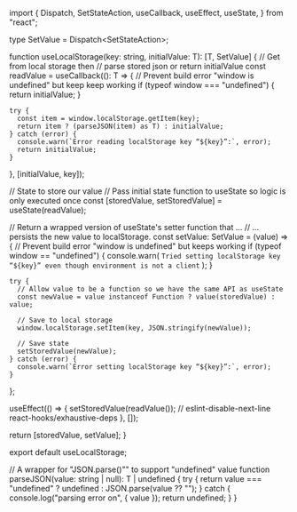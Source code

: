 import {
Dispatch,
SetStateAction,
useCallback,
useEffect,
useState,
} from "react";

type SetValue<T> = Dispatch<SetStateAction<T>>;

function useLocalStorage<T>(key: string, initialValue: T): [T, SetValue<T>] {
// Get from local storage then
// parse stored json or return initialValue
const readValue = useCallback((): T => {
// Prevent build error "window is undefined" but keep keep working
if (typeof window === "undefined") {
return initialValue;
}

    try {
      const item = window.localStorage.getItem(key);
      return item ? (parseJSON(item) as T) : initialValue;
    } catch (error) {
      console.warn(`Error reading localStorage key “${key}”:`, error);
      return initialValue;
    }

}, [initialValue, key]);

// State to store our value
// Pass initial state function to useState so logic is only executed once
const [storedValue, setStoredValue] = useState<T>(readValue);

// Return a wrapped version of useState's setter function that ...
// ... persists the new value to localStorage.
const setValue: SetValue<T> = (value) => {
// Prevent build error "window is undefined" but keeps working
if (typeof window == "undefined") {
console.warn(
`Tried setting localStorage key “${key}” even though environment is not a client`
);
}

    try {
      // Allow value to be a function so we have the same API as useState
      const newValue = value instanceof Function ? value(storedValue) : value;

      // Save to local storage
      window.localStorage.setItem(key, JSON.stringify(newValue));

      // Save state
      setStoredValue(newValue);
    } catch (error) {
      console.warn(`Error setting localStorage key “${key}”:`, error);
    }

};

useEffect(() => {
setStoredValue(readValue());
// eslint-disable-next-line react-hooks/exhaustive-deps
}, []);

return [storedValue, setValue];
}

export default useLocalStorage;

// A wrapper for "JSON.parse()"" to support "undefined" value
function parseJSON<T>(value: string | null): T | undefined {
try {
return value === "undefined" ? undefined : JSON.parse(value ?? "");
} catch {
console.log("parsing error on", { value });
return undefined;
}
}
